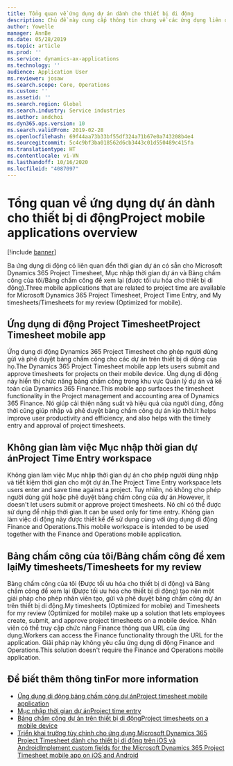 ```yaml
---
title: Tổng quan về ứng dụng dự án dành cho thiết bị di động
description: Chủ đề này cung cấp thông tin chung về các ứng dụng liên quan đến thời gian của dự án cho Microsoft Dynamics 365 Project Timesheet, Mục nhập thời gian dự án và Bảng chấm công/Bảng chấm công của tôi trên thiết bị di động.
author: Yowelle
manager: AnnBe
ms.date: 05/28/2019
ms.topic: article
ms.prod: ''
ms.service: dynamics-ax-applications
ms.technology: ''
audience: Application User
ms.reviewer: josaw
ms.search.scope: Core, Operations
ms.custom: ''
ms.assetid: ''
ms.search.region: Global
ms.search.industry: Service industries
ms.author: andchoi
ms.dyn365.ops.version: 10
ms.search.validFrom: 2019-02-28
ms.openlocfilehash: 69f44aa73b33bf55df324a71b67e0a743208b4e4
ms.sourcegitcommit: 5c4c9bf3ba018562d6cb3443c01d550489c415fa
ms.translationtype: HT
ms.contentlocale: vi-VN
ms.lasthandoff: 10/16/2020
ms.locfileid: "4087097"
---
```

# <a name="project-mobile-applications-overview"></a><span data-ttu-id="402a2-103">Tổng quan về ứng dụng dự án dành cho thiết bị di động</span><span class="sxs-lookup"><span data-stu-id="402a2-103">Project mobile applications overview</span></span>

[!include [banner](../includes/banner.md)]

<span data-ttu-id="402a2-104">Ba ứng dụng di động có liên quan đến thời gian dự án có sẵn cho Microsoft Dynamics 365 Project Timesheet, Mục nhập thời gian dự án và Bảng chấm công của tôi/Bảng chấm công để xem lại (được tối ưu hóa cho thiết bị di động).</span><span class="sxs-lookup"><span data-stu-id="402a2-104">Three mobile applications that are related to project time are available for Microsoft Dynamics 365 Project Timesheet, Project Time Entry, and My timesheets/Timesheets for my review (Optimized for mobile).</span></span>

## <a name="project-timesheet-mobile-app"></a><span data-ttu-id="402a2-105">Ứng dụng di động Project Timesheet</span><span class="sxs-lookup"><span data-stu-id="402a2-105">Project Timesheet mobile app</span></span>

<span data-ttu-id="402a2-106">Ứng dụng di động Dynamics 365 Project Timesheet cho phép người dùng gửi và phê duyệt bảng chấm công cho các dự án trên thiết bị di động của họ.</span><span class="sxs-lookup"><span data-stu-id="402a2-106">The Dynamics 365 Project Timesheet mobile app lets users submit and approve timesheets for projects on their mobile device.</span></span> <span data-ttu-id="402a2-107">Ứng dụng di động này hiển thị chức năng bảng chấm công trong khu vực Quản lý dự án và kế toán của Dynamics 365 Finance.</span><span class="sxs-lookup"><span data-stu-id="402a2-107">This mobile app surfaces the timesheet functionality in the Project management and accounting area of Dynamics 365 Finance.</span></span> <span data-ttu-id="402a2-108">Nó giúp cải thiện năng suất và hiệu quả của người dùng, đồng thời cũng giúp nhập và phê duyệt bảng chấm công dự án kịp thời.</span><span class="sxs-lookup"><span data-stu-id="402a2-108">It helps improve user productivity and efficiency, and also helps with the timely entry and approval of project timesheets.</span></span>

## <a name="project-time-entry-workspace"></a><span data-ttu-id="402a2-109">Không gian làm việc Mục nhập thời gian dự án</span><span class="sxs-lookup"><span data-stu-id="402a2-109">Project Time Entry workspace</span></span>

<span data-ttu-id="402a2-110">Không gian làm việc Mục nhập thời gian dự án cho phép người dùng nhập và tiết kiệm thời gian cho một dự án.</span><span class="sxs-lookup"><span data-stu-id="402a2-110">The Project Time Entry workspace lets users enter and save time against a project.</span></span> <span data-ttu-id="402a2-111">Tuy nhiên, nó không cho phép người dùng gửi hoặc phê duyệt bảng chấm công của dự án.</span><span class="sxs-lookup"><span data-stu-id="402a2-111">However, it doesn't let users submit or approve project timesheets.</span></span> <span data-ttu-id="402a2-112">Nó chỉ có thể được sử dụng để nhập thời gian.</span><span class="sxs-lookup"><span data-stu-id="402a2-112">It can be used only for time entry.</span></span> <span data-ttu-id="402a2-113">Không gian làm việc di động này được thiết kế để sử dụng cùng với ứng dụng di động Finance and Operations.</span><span class="sxs-lookup"><span data-stu-id="402a2-113">This mobile workspace is intended to be used together with the Finance and Operations mobile application.</span></span>

## <a name="my-timesheetstimesheets-for-my-review"></a><span data-ttu-id="402a2-114">Bảng chấm công của tôi/Bảng chấm công để xem lại</span><span class="sxs-lookup"><span data-stu-id="402a2-114">My timesheets/Timesheets for my review</span></span>

<span data-ttu-id="402a2-115">Bảng chấm công của tôi (Được tối ưu hóa cho thiết bị di động) và Bảng chấm công để xem lại (Được tối ưu hóa cho thiết bị di động) tạo nên một giải pháp cho phép nhân viên tạo, gửi và phê duyệt bảng chấm công dự án trên thiết bị di động.</span><span class="sxs-lookup"><span data-stu-id="402a2-115">My timesheets (Optimized for mobile) and Timesheets for my review (Optimized for mobile) make up a solution that lets employees create, submit, and approve project timesheets on a mobile device.</span></span> <span data-ttu-id="402a2-116">Nhân viên có thể truy cập chức năng Finance thông qua URL của ứng dụng.</span><span class="sxs-lookup"><span data-stu-id="402a2-116">Workers can access the Finance functionality through the URL for the application.</span></span> <span data-ttu-id="402a2-117">Giải pháp này không yêu cầu ứng dụng di động Finance and Operations.</span><span class="sxs-lookup"><span data-stu-id="402a2-117">This solution doesn't require the Finance and Operations mobile application.</span></span>

## <a name="for-more-information"></a><span data-ttu-id="402a2-118">Để biết thêm thông tin</span><span class="sxs-lookup"><span data-stu-id="402a2-118">For more information</span></span>

- [<span data-ttu-id="402a2-119">Ứng dụng di động bảng chấm công dự án</span><span class="sxs-lookup"><span data-stu-id="402a2-119">Project timesheet mobile application</span></span>](project-timesheet.md)
- [<span data-ttu-id="402a2-120">Mục nhập thời gian dự án</span><span class="sxs-lookup"><span data-stu-id="402a2-120">Project time entry</span></span>]( project-time-entry-mobile-workspace.md)
- [<span data-ttu-id="402a2-121">Bảng chấm công dự án trên thiết bị di động</span><span class="sxs-lookup"><span data-stu-id="402a2-121">Project timesheets on a mobile device</span></span>](Mobile-timesheets.md)
- [<span data-ttu-id="402a2-122">Triển khai trường tùy chỉnh cho ứng dụng Microsoft Dynamics 365 Project Timesheet dành cho thiết bị di động trên iOS và Android</span><span class="sxs-lookup"><span data-stu-id="402a2-122">Implement custom fields for the Microsoft Dynamics 365 Project Timesheet mobile app on iOS and Android</span></span>](custom-fields-mobile.md)
